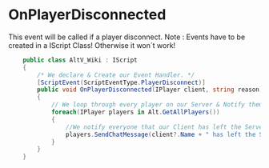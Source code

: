 # OnPlayerDisconnected
This event will be called if a player disconnect.
Note : Events have to be created in a IScript Class! Otherwise it won´t work!

```csharp
    public class AltV_Wiki : IScript
    {
        /* We declare & Create our Event Handler. */
        [ScriptEvent(ScriptEventType.PlayerDisconnect)]
        public void OnPlayerDisconnected(IPlayer client, string reason)
        {
            // We loop through every player on our Server & Notify them.
            foreach(IPlayer players in Alt.GetAllPlayers())
            {
                //We notify everyone that our Client has left the Server.
                players.SendChatMessage(client?.Name + " has left the Server! Reason " + reason);
            }
        }
    }
```
